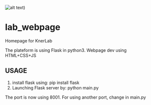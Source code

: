 ![alt text]([staticFiles/assets/AIL_logo.png))
# lab_webpage
Homepage for KnerLab

The plateform is using Flask in python3.
Webpage dev using HTML+CSS+JS

## USAGE

1. install flask using:
   pip install flask
2. Launching Flask server by:
   python main.py

The port is now using 8001. For using another port, change in main.py
